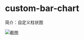 # custom-bar-chart

简介：自定义柱状图

![截图](https://img.alicdn.com/tfs/TB1WcSvorGYBuNjy0FoXXciBFXa-2402-800.png)

